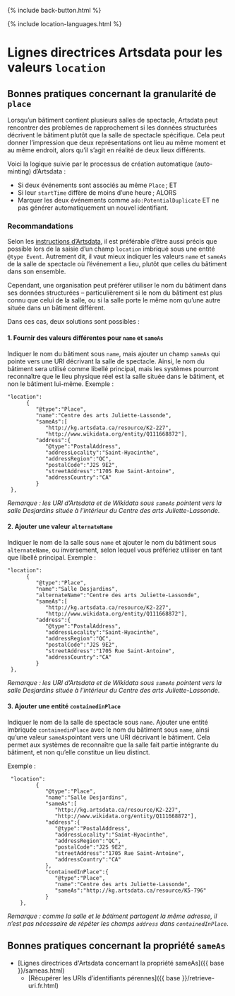 <p>{% include back-button.html %}</p>
{% include location-languages.html %}

# Lignes directrices Artsdata pour les valeurs `location`

## Bonnes pratiques concernant la granularité de `place`

Lorsqu’un bâtiment contient plusieurs salles de spectacle, Artsdata peut rencontrer des problèmes de rapprochement si les données structurées décrivent le bâtiment plutôt que la salle de spectacle spécifique. Cela peut donner l’impression que deux représentations ont lieu au même moment et au même endroit, alors qu’il s’agit en réalité de deux lieux différents.

Voici la logique suivie par le processus de création automatique (auto-minting) d’Artsdata :
* Si deux événements sont associés au même `Place` ; ET
* Si leur `startTime` diffère de moins d’une heure ; ALORS
* Marquer les deux événements comme `ado:PotentialDuplicate` ET ne pas générer automatiquement un nouvel identifiant.

### Recommandations

Selon les [instructions d’Artsdata]([https://docs.google.com/spreadsheets/d/1zGMVtrMO6Ja82jblir2AUjzSYAciCXBwoNzi-pomGok/edit?gid=0#gid=0](https://culturecreates.github.io/artsdata-data-model/classes/event.fr.html#properties)), il est préférable d’être aussi précis que possible lors de la saisie d’un champ `location` imbriqué sous une entité `@type Event`. Autrement dit, il vaut mieux indiquer les valeurs `name` et `sameAs` de la salle de spectacle où l’événement a lieu, plutôt que celles du bâtiment dans son ensemble. 

Cependant, une organisation peut préférer utiliser le nom du bâtiment dans ses données structurées – particulièrement si le nom du bâtiment est plus connu que celui de la salle, ou si la salle porte le même nom qu’une autre située dans un bâtiment différent.

Dans ces cas, deux solutions sont possibles :

#### 1. Fournir des valeurs différentes pour `name` et `sameAs`

Indiquer le nom du bâtiment sous `name`, mais ajouter un champ `sameAs` qui pointe vers une URI décrivant la salle de spectacle. Ainsi, le nom du bâtiment sera utilisé comme libellé principal, mais les systèmes pourront reconnaître que le lieu physique réel est la salle située dans le bâtiment, et non le bâtiment lui-même.
   Exemple :
   ```
"location":
         {
            "@type":"Place",
            "name":"Centre des arts Juliette-Lassonde",
            "sameAs":[
               "http://kg.artsdata.ca/resource/K2-227",
               "http://www.wikidata.org/entity/Q111668872"],
            "address":{
               "@type":"PostalAddress",
               "addressLocality":"Saint-Hyacinthe",
               "addressRegion":"QC",
               "postalCode":"J2S 9E2",
               "streetAddress":"1705 Rue Saint-Antoine",
               "addressCountry":"CA"
            }
    },
```
*Remarque : les URI d’Artsdata et de Wikidata sous `sameAs` pointent vers la salle Desjardins située à l’intérieur du Centre des arts Juliette-Lassonde.*

#### 2. Ajouter une valeur `alternateName`

Indiquer le nom de la salle sous `name` et ajouter le nom du bâtiment sous `alternateName`, ou inversement, selon lequel vous préfériez utiliser en tant que libellé principal.
   Exemple :
   ```
"location":
         {
            "@type":"Place",
            "name":"Salle Desjardins",
            "alternateName":"Centre des arts Juliette-Lassonde",
            "sameAs":[
               "http://kg.artsdata.ca/resource/K2-227",
               "http://www.wikidata.org/entity/Q111668872"],
            "address":{
               "@type":"PostalAddress",
               "addressLocality":"Saint-Hyacinthe",
               "addressRegion":"QC",
               "postalCode":"J2S 9E2",
               "streetAddress":"1705 Rue Saint-Antoine",
               "addressCountry":"CA"
            }
    },
```
*Remarque : les URI d’Artsdata et de Wikidata sous `sameAs` pointent vers la salle Desjardins située à l’intérieur du Centre des arts Juliette-Lassonde.*

#### 3. Ajouter une entité `containedinPlace`

Indiquer le nom de la salle de spectacle sous `name`. Ajouter une entité imbriquée `containedinPlace` avec le nom du bâtiment sous `name`, ainsi qu’une valeur `sameAs`pointant vers une URI décrivant le bâtiment. Cela permet aux systèmes de reconnaître que la salle fait partie intégrante du bâtiment, et non qu’elle constitue un lieu distinct. 

Exemple :
```
 "location":
         {
            "@type":"Place",
            "name":"Salle Desjardins",
            "sameAs":[
               "http://kg.artsdata.ca/resource/K2-227",
               "http://www.wikidata.org/entity/Q111668872"],
            "address":{
               "@type":"PostalAddress",
               "addressLocality":"Saint-Hyacinthe",
               "addressRegion":"QC",
               "postalCode":"J2S 9E2",
               "streetAddress":"1705 Rue Saint-Antoine",
               "addressCountry":"CA"
            },
            "containedInPlace":{
               "@type":"Place",
               "name":"Centre des arts Juliette-Lassonde",
               "sameAs":"http://kg.artsdata.ca/resource/K5-796"
            }
    },
```
*Remarque : comme la salle et le bâtiment partagent la même adresse, il n’est pas nécessaire de répéter les champs `address` dans `containedInPlace`.*


## Bonnes pratiques concernant la propriété `sameAs`

- [Lignes directrices d'Artsdata concernant la propriété sameAs]({{ base }}/sameas.html)
  - [Récupérer les URIs d’identifiants pérennes]({{ base }}/retrieve-uri.fr.html)
